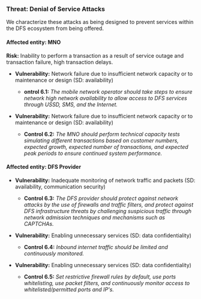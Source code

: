 
### Threat:  Denial of Service Attacks
We characterize these attacks as being designed to prevent services within the DFS ecosystem from being offered.

#### Affected entity: MNO

**Risk:** Inability to perform a transaction as a result of service outage and transaction failure, high transaction delays.

* **Vulnerability:** 
Network failure due to insufficient network capacity or to maintenance or design (SD: availability)

  * **ontrol 6.1:**  _The mobile network operator should take steps to ensure network high network availability to allow access to DFS services through USSD, SMS, and the Internet._

* **Vulnerability:** Network failure due to insufficient network capacity or to maintenance or design (SD: availability)

  * **Control 6.2:**  _The MNO should perform technical capacity tests simulating different transactions based on customer numbers, expected growth, expected number of transactions, and expected peak periods to ensure continued system performance._

#### Affected entity: DFS Provider

* **Vulnerability:** Inadequate monitoring of network traffic and packets (SD: availability, communication security)
  * **Control 6.3:**  _The DFS provider should protect against network attacks by the use of firewalls and traffic filters, and protect against DFS infrastructure threats by challenging suspicious traffic through network admission techniques and mechanisms such as CAPTCHAs._ 

* **Vulnerability:** Enabling unnecessary services (SD: data confidentiality)

  * **Control 6.4:**  _Inbound internet traffic should be limited and continuously monitored._

* **Vulnerability:** Enabling unnecessary services (SD: data confidentiality)

  * **Control 6.5:**  _Set restrictive firewall rules by default, use ports whitelisting, use packet filters, and continuously monitor access to whitelisted/permitted ports and IP's._